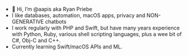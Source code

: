- 👋 Hi, I’m @aapis aka Ryan Priebe
- I like databases, automation, macOS apps, privacy and NON-GENERATIVE chatbots
- I work regularly with PHP and Swift, but have many years experience with Python, Ruby, various shell scripting languages, plus a wee bit of C#, Obj-C and C++.
- Currently learning Swift/macOS APIs and ML.

<!---
aapis/aapis is a ✨ special ✨ repository because its `README.md` (this file) appears on your GitHub profile.
You can click the Preview link to take a look at your changes.
--->
